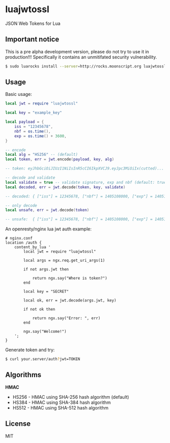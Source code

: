 luajwtossl
===========

JSON Web Tokens for Lua


## Important notice

This is a pre alpha development version, please do not try to use it in production!!! Specifically it 
contains an unmitifated security vulnerability.

```bash
$ sudo luarocks install --server=http://rocks.moonscript.org luajwtossl
```

## Usage

Basic usage:

```lua
local jwt = require "luajwtossl"

local key = "example_key"

local payload = {
	iss = "12345678",
	nbf = os.time(),
	exp = os.time() + 3600,
}

-- encode
local alg = "HS256" -- (default)
local token, err = jwt.encode(payload, key, alg)

-- token: eyJhbGciOiJIUzI1NiIsInR5cCI6IkpXVCJ9.eyJpc3MiOiIx(cutted)...

-- decode and validate
local validate = true -- validate signature, exp and nbf (default: true)
local decoded, err = jwt.decode(token, key, validate)

-- decoded: { ["iss"] = 12345678, ["nbf"] = 1405108000, ["exp"] = 1405181916 }

-- only decode
local unsafe, err = jwt.decode(token)

-- unsafe:  { ["iss"] = 12345678, ["nbf"] = 1405108000, ["exp"] = 1405181916 }

```

An openresty/nginx lua jwt auth example:

```
# nginx.conf
location /auth {
	content_by_lua '
		local jwt = require "luajwtossl"

		local args = ngx.req.get_uri_args(1)

		if not args.jwt then

			return ngx.say("Where is token?")
		end

		local key = "SECRET"

		local ok, err = jwt.decode(args.jwt, key)

		if not ok then

			return ngx.say("Error: ", err)
		end

		ngx.say("Welcome!")
	';
}
```

Generate token and try:

```bash
$ curl your.server/auth?jwt=TOKEN
```

## Algorithms

**HMAC**

* HS256	- HMAC using SHA-256 hash algorithm (default)
* HS384	- HMAC using SHA-384 hash algorithm
* HS512 - HMAC using SHA-512 hash algorithm

## License
MIT
